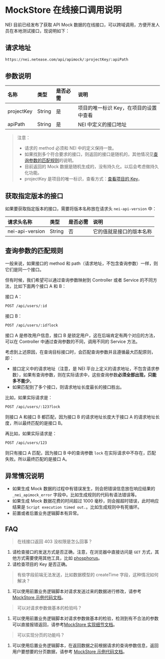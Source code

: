 # MockStore 在线接口调用说明

NEI 目前已经发布了获取 API Mock 数据的在线接口，可以跨域调用，方便开发人员在本地测试接口，现说明如下：

## 请求地址

```html
https://nei.netease.com/api/apimock/:projectKey/:apiPath
```

## 参数说明

| 名称 | 类型 | 是否必需 | 说明 |
| :--- | :--- | :--- | :--- |
| projectKey | String | 是 | 项目的唯一标识 Key，在项目的设置中查看 |
| apiPath | String | 是 | NEI 中定义的接口地址 |

> 注意：
> - 请求的 method 必须和 NEI 中的定义保持一致。
> - 如果找到多个符合要求的接口，则返回的接口是随机的，其他情况见[查询参数的匹配规则](#查询参数的匹配规则)的说明。
> - 目前返回的 Mock 数据是随机生成的，没有持久化。以后会考虑做持久化功能。
> - projectKey 是项目的唯一标识，查看方式：[查看项目的 Key](./查看项目的Key.md)。

## 获取指定版本的接口

如果要获取指定版本的接口，需要将版本名称放在请求头 `nei-api-version` 中：

| 请求头名称 | 类型 | 是否必需 | 说明 |
| :--- | :--- | :--- | :--- |
| nei-api-version | String | 否 | 它的值就是接口的版本名称 |

## 查询参数的匹配规则

一般来说，如果接口的 method 和 path（请求地址，不包含查询参数）一样，则它们是同一个接口。

但有时候，我们希望可以通过查询参数映射到 Controller 或者 Service 的不同方法，比如下面两个接口 A 和 B：

接口 A：
```html
POST /api/users/:id
```

接口 B：
```html
POST /api/users/:id?lock
```

接口 A 是修改用户信息，接口 B 是锁定用户，这在后端肯定有两个对应的方法，可以在 Controller 中通过查询参数的不同，调用不同的 Service 方法。

考虑到上述原因，在查询目标接口时，会匹配查询参数并且遵循最大匹配原则，即：

- 接口定义中的请求地址（注意，是 NEI 平台上定义的请求地址，不包含请求参数），如果有查询参数，则在实际请求中，这些查询参数**必须全部出现，只能多不能少**。
- 如果匹配到了多个接口，则请求地址长度最长的接口胜出。

比如，如果实际请求是：

```html
POST /api/users/:123?lock
```

则接口 A 和接口 B 都匹配，因为接口 B 的请求地址长度大于接口 A 的请求地址长度，所以最终匹配的是接口 B。

再比如，如果实际请求是：

```html
POST /api/users/123
```

则只有接口 A 匹配，因为接口 B 中的查询参数 `lock` 在实际请求中不存在，匹配失败。所以最终匹配的是接口 A。

## 异常情况说明

- 如果生成 Mock 数据的过程中有错误发生，则会把错误信息放在响应结果的 `_nei_apimock_error` 字段中。比如生成规则的代码有语法错误等。
- 如果生成 Mock 数据花费的时间超过 1000 毫秒，则会报超时错误，此时响应结果是 `Script execution timed out.`。比如生成规则中有死循环。
- 前置或者后置业务逻辑脚本有异常。

## FAQ

>在线接口返回 403 没权限是怎么回事？

1. 请检查接口的发送方式是否正确，注意，在浏览器中直接访问是 `GET` 方式，其他方式需要使用其他工具，比如 [phosphorus](<https://nei.netease.com/phosphorus>)。
2. 请检查项目的 Key 是否正确。

>有些字段前端无法发送，比如数据模型的 createTime 字段，这种情况如何解决？

1. 可以使用前置业务逻辑脚本对请求发送过来的数据进行修改，请参考 [MockStore 示例代码文档](./mockstore示例代码.md#创建单个分组)。

>可以对请求参数做基本的检验吗？

1. 可以使用前置业务逻辑脚本对请求参数做基本的检验，检测到有不合法的参数可以直接报错返回，请参考[MockStore 实现细节文档](./mockstore实现文档.md#前置业务逻辑脚本)。

>可以实现分页的功能吗？

1. 可以使用后置业务逻辑脚本，在返回数据之前根据请求的查询参数信息，返回用户要想要的分页数据，请参考 [MockStore 示例代码文档](./mockstore示例代码.md#加载所有用户-支持分页)。
